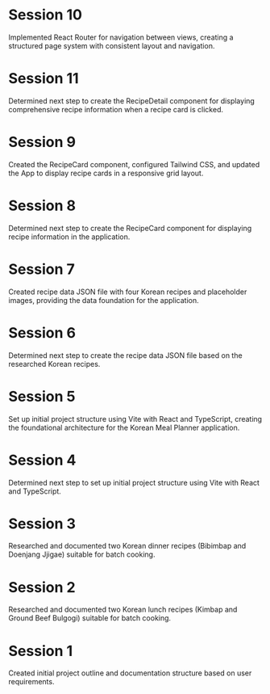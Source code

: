 # Session 10
Implemented React Router for navigation between views, creating a structured page system with consistent layout and navigation.

# Session 11 
Determined next step to create the RecipeDetail component for displaying comprehensive recipe information when a recipe card is clicked.

# Session 9
Created the RecipeCard component, configured Tailwind CSS, and updated the App to display recipe cards in a responsive grid layout.

# Session 8
Determined next step to create the RecipeCard component for displaying recipe information in the application.

# Session 7
Created recipe data JSON file with four Korean recipes and placeholder images, providing the data foundation for the application.

# Session 6
Determined next step to create the recipe data JSON file based on the researched Korean recipes.

# Session 5
Set up initial project structure using Vite with React and TypeScript, creating the foundational architecture for the Korean Meal Planner application.

# Session 4
Determined next step to set up initial project structure using Vite with React and TypeScript.

# Session 3
Researched and documented two Korean dinner recipes (Bibimbap and Doenjang Jjigae) suitable for batch cooking.

# Session 2
Researched and documented two Korean lunch recipes (Kimbap and Ground Beef Bulgogi) suitable for batch cooking.

# Session 1
Created initial project outline and documentation structure based on user requirements.